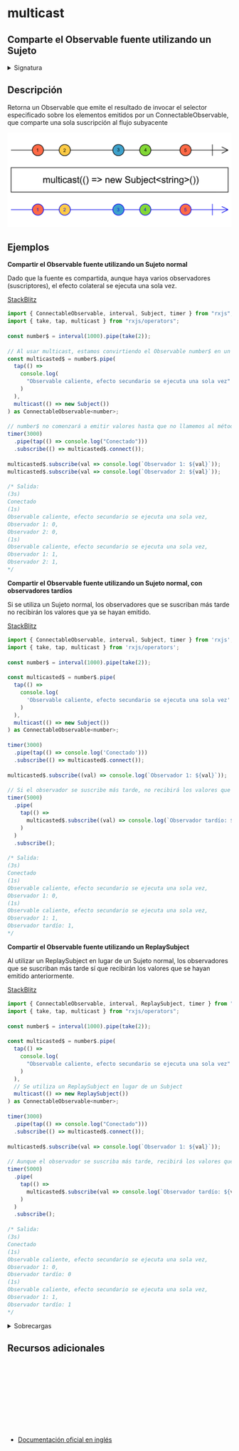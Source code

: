 # multicast

<h2 class="subtitle">Comparte el Observable fuente utilizando un Sujeto</h2>

<details>
<summary>Signatura</summary>

### Firma

`multicast<T, R>(subjectOrSubjectFactory: Subject<T> | (() => Subject<T>), selector?: (source: Observable<T>) => Observable<R>): OperatorFunction<T, R>`

### Parámetros

<table>
<tr><td>subjectOrSubjectFactory</td><td>Función factoría para crear un Sujeto intermedio a partir del cual se multidifunden (comparten) las emisiones del Observable fuente a la función de selección, o un Sujeto al que proporcionarle las emisiones del Observable fuente.</td></tr>
<tr><td>selector</td><td>Opcional. El valor por defecto es <code>undefined</code>.
Función de selección opcional que puede utilizar el flujo fuente multidifundido tantas veces como sean necesarias, sin provocar múltiples suscripciones al flujo fuente. Los suscriptores al flujo recibirán todas las notificaciones de la fuente a partir del momento de la suscripción.</td></tr>
</table>

### Retorna

`OperatorFunction<T, R>`: Un Observable que emite el resultado de invocar el selector sobre las emisiones de un ConnectableObservable, que comparte una sola suscripción al flujo subyacente.

</details>

## Descripción

Retorna un Observable que emite el resultado de invocar el selector especificado sobre los elementos emitidos por un ConnectableObservable, que comparte una sola suscripción al flujo subyacente

<img src="assets/images/marble-diagrams/multicasting/multicast.png" alt="Diagrama de canicas del operador multicast">

## Ejemplos

**Compartir el Observable fuente utilizando un Sujeto normal**

Dado que la fuente es compartida, aunque haya varios observadores (suscriptores), el efecto colateral se ejecuta una sola vez.

<a target="_blank" href="https://stackblitz.com/edit/docu-rxjs-multicast?file=index.ts">StackBlitz</a>

```javascript
import { ConnectableObservable, interval, Subject, timer } from "rxjs";
import { take, tap, multicast } from "rxjs/operators";

const number$ = interval(1000).pipe(take(2));

// Al usar multicast, estamos convirtiendo el Observable number$ en un Observable caliente
const multicasted$ = number$.pipe(
  tap(() =>
    console.log(
      "Observable caliente, efecto secundario se ejecuta una sola vez"
    )
  ),
  multicast(() => new Subject())
) as ConnectableObservable<number>;

// number$ no comenzará a emitir valores hasta que no llamemos al método connect()
timer(3000)
  .pipe(tap(() => console.log("Conectado")))
  .subscribe(() => multicasted$.connect());

multicasted$.subscribe(val => console.log(`Observador 1: ${val}`));
multicasted$.subscribe(val => console.log(`Observador 2: ${val}`));

/* Salida:
(3s)
Conectado
(1s)
Observable caliente, efecto secundario se ejecuta una sola vez,
Observador 1: 0,
Observador 2: 0,
(1s)
Observable caliente, efecto secundario se ejecuta una sola vez,
Observador 1: 1,
Observador 2: 1,
*/
```

**Compartir el Observable fuente utilizando un Sujeto normal, con observadores tardíos**

Si se utiliza un Sujeto normal, los observadores que se suscriban más tarde no recibirán los valores que ya se hayan emitido.

<a target="_blank" href="https://stackblitz.com/edit/docu-rxjs-multicast-2?file=index.ts">StackBlitz</a>

```javascript
import { ConnectableObservable, interval, Subject, timer } from 'rxjs';
import { take, tap, multicast } from 'rxjs/operators';

const number$ = interval(1000).pipe(take(2));

const multicasted$ = number$.pipe(
  tap(() =>
    console.log(
      'Observable caliente, efecto secundario se ejecuta una sola vez'
    )
  ),
  multicast(() => new Subject())
) as ConnectableObservable<number>;

timer(3000)
  .pipe(tap(() => console.log('Conectado')))
  .subscribe(() => multicasted$.connect());

multicasted$.subscribe((val) => console.log(`Observador 1: ${val}`));

// Si el observador se suscribe más tarde, no recibirá los valores que ya se hayan emitido
timer(5000)
  .pipe(
    tap(() =>
      multicasted$.subscribe((val) => console.log(`Observador tardío: ${val}`))
    )
  )
  .subscribe();

/* Salida:
(3s)
Conectado
(1s)
Observable caliente, efecto secundario se ejecuta una sola vez,
Observador 1: 0,
(1s)
Observable caliente, efecto secundario se ejecuta una sola vez,
Observador 1: 1,
Observador tardío: 1,
*/
```

**Compartir el Observable fuente utilizando un ReplaySubject**

Al utilizar un ReplaySubject en lugar de un Sujeto normal, los observadores que se suscriban más tarde sí que recibirán los valores que se hayan emitido anteriormente.

<a target="_blank" href="https://stackblitz.com/edit/docu-rxjs-multicast-3?file=index.ts">StackBlitz</a>

```javascript
import { ConnectableObservable, interval, ReplaySubject, timer } from "rxjs";
import { take, tap, multicast } from "rxjs/operators";

const number$ = interval(1000).pipe(take(2));

const multicasted$ = number$.pipe(
  tap(() =>
    console.log(
      "Observable caliente, efecto secundario se ejecuta una sola vez"
    )
  ),
  // Se utiliza un ReplaySubject en lugar de un Subject
  multicast(() => new ReplaySubject())
) as ConnectableObservable<number>;

timer(3000)
  .pipe(tap(() => console.log("Conectado")))
  .subscribe(() => multicasted$.connect());

multicasted$.subscribe(val => console.log(`Observador 1: ${val}`));

// Aunque el observador se suscriba más tarde, recibirá los valores que ya se hayan emitido, gracias al ReplaySubject
timer(5000)
  .pipe(
    tap(() =>
      multicasted$.subscribe(val => console.log(`Observador tardío: ${val}`))
    )
  )
  .subscribe();

/* Salida:
(3s)
Conectado
(1s)
Observable caliente, efecto secundario se ejecuta una sola vez,
Observador 1: 0,
Observador tardío: 0
(1s)
Observable caliente, efecto secundario se ejecuta una sola vez,
Observador 1: 1,
Observador tardío: 1
*/
```

<details>
<summary>Sobrecargas</summary>
<div class="overload-container">

<div class="overload-section">

### Firma

`multicast(subject: Subject<T>): UnaryFunction<Observable<T>, ConnectableObservable<T>>`

### Parámetros

<table>
<tr><td>subject</td><td>Tipo: <code>Subject</code>.</td></tr>
</table>

### Retorna

`UnaryFunction<Observable<T>, ConnectableObservable<T>>`

</div>

<div class="overload-section">

### Firma

`multicast(subject: Subject<T>, selector: (shared: Observable<T>) => O): UnaryFunction<Observable<T>, ConnectableObservable<ObservedValueOf<O>>>`

### Parámetros

<table>
<tr><td>subject</td><td>Tipo: <code>Subject</code>.</td></tr>
<tr><td>selector</td><td>Tipo: <code>(shared: Observable) => O</code>.</td></tr>
</table>

### Retorna

`UnaryFunction<Observable<T>, ConnectableObservable<ObservedValueOf<O>>>`

</div>

<div class="overload-section">

### Firma

`multicast(subjectFactory: (this: Observable<T>) => Subject<T>): UnaryFunction<Observable<T>, ConnectableObservable<T>>`

### Parámetros

<table>
<tr><td>subjectFactory</td><td>Tipo: <code>(this: Observable) => Subject</code>.</td></tr>
</table>

### Retorna

`UnaryFunction<Observable<T>, ConnectableObservable<T>>`

</div>

<div class="overload-section">

### Firma

`multicast(SubjectFactory: (this: Observable<T>) => Subject<T>, selector: (shared: Observable<T>) => O): OperatorFunction<T, ObservedValueOf<O>>`

### Parámetros

<table>
<tr><td>SubjectFactory</td><td>Tipo: <code>(this: Observable) => Subject</code>.</td></tr>
<tr><td>selector</td><td>Tipo: <code>(shared: Observable) => O</code>.</td></tr>
</table>

### Retorna

`OperatorFunction<T, ObservedValueOf<O>>`

</div>

</details>

<div class="page-footer">

## Recursos adicionales

<a target="_blank" href="https://github.com/ReactiveX/rxjs/blob/master/src/internal/operators/multicast.ts">
<svg>
  <use xlink:href="/assets/icons/source.svg#source-code"></use>
</svg>
</a>
</div>

- <a target="_blank" href="https://rxjs.dev/api/operators/multicast">Documentación oficial en inglés</a>
